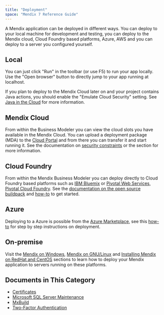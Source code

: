 ```yaml
---
title: "Deployment"
space: "Mendix 7 Reference Guide"
---
```



A Mendix application can be deployed in different ways. You can deploy to your local machine for development and testing, you can deploy to the Mendix cloud, Cloud Foundry based platforms, Azure, AWS and you can deploy to a server you configured yourself.

## Local

You can just click "Run" in the toolbar (or use F5) to run your app locally. Use the "Open browser" button to directly jump to your app running at localhost.

If you plan to deploy to the Mendix Cloud later on and your project contains Java actions, you should enable the "Emulate Cloud Security" setting. See [Java in the Cloud](/howtogeneral/mendixcloud/java-in-the-cloud) for more information.

## Mendix Cloud

From within the Business Modeler you can view the cloud slots you have available in the Mendix Cloud. You can upload a deployment package (MDA) to the [Cloud Portal](https://cloud.mendix.com) and from there you can transfer it and start running it. See the documentation on [security constraints](/howtogeneral/mendixcloud/security-constraints-in-the-mendix-cloud) or the  section for more information.

## Cloud Foundry

From within the Mendix Business Modeler you can deploy directly to Cloud Foundry based platforms such as [IBM Bluemix](/howto/cloud-foundry/deploy-a-mendix-app-to-ibm-bluemix) or [Pivotal Web Services, Pivotal Cloud Foundry](/howto/cloud-foundry/deploy-a-mendix-app-to-pivotal). See the [documentation on the open source buildpack](https://github.com/mendix/cf-mendix-buildpack) and [how-to](/howto/cloud-foundry/deploy-a-mendix-app-to-cloud-foundry) to get started.

## Azure

Deploying to a Azure is possible from the [Azure Marketplace](https://azure.microsoft.com/en-us/marketplace/partners/mendix/mendix-pro/), see this [how-to](/howtogeneral/mendixcloud/how-to-deploy-a-mendix-app-on-azure) for step by step instructions on deployment.

## On-premise

Visit the [Mendix on Windows](/howto/on-premises-deployment/deploy-mendix-on-microsoft-windows), [Mendix on GNU/Linux](/howto/on-premises-deployment/installing-mendix-on-debian-gnu-linux) and [Installing Mendix on RedHat and CentOS](/howto/on-premises-deployment/installing-mendix-on-redhat-and-centos) sections to learn how to deploy your Mendix application to servers running on these platforms.

## Documents in This Category

* [Certificates](certificates)
* [Microsoft SQL Server Maintenance](microsoft-sql-server-maintenance)
* [MxBuild](mxbuild)
* [Two-Factor Authentication](two-factor-authentication)
